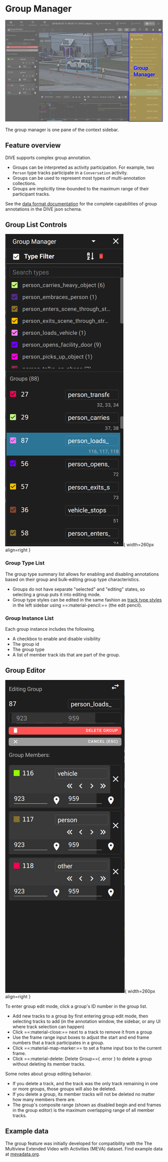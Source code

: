 # Group Manager

![Track List Highlighted](images/UIView/GroupManagerHighlight.png)

The group manager is one pane of the context sidebar.

## Feature overview

DIVE supports complex group annotation.

* Groups can be interpreted as activity participation.  For example, two `Person` type tracks participate in a `Conversation` activity.
* Groups can be used to represent most types of multi-annotation collections.
* Groups are implicitly time-bounded to the maximum range of their participant tracks.

See the [data format documentation](DataFormats.md) for the complete capabilities of group annotations in the DIVE json schema.

## Group List Controls

![Group List](images/GroupList.png){ width=260px align=right }

### Group Type List

The group type summary list allows for enabling and disabling annotations based on their group and bulk-editing group type characteristics.

* Groups do not have separate "selected" and "editing" states, so selecting a group puts it into editing mode.
* Group type styles can be edited in the same fashion as [track type styles](UI-Type-List.md#type-style-editor) in the left sidebar using ==:material-pencil:== (the edit pencil).

### Group Instance List

Each group instance includes the following.

* A checkbox to enable and disable visibility
* The group id
* The group type
* A list of member track ids that are part of the group.

<div style="clear: both;"/>

## Group Editor

![Group Editor](images/GroupEditor.png){ width=260px align=right }

To enter group edit mode, click a group's ID number in the group list.

* Add new tracks to a group by first entering group edit mode, then selecting tracks to add (in the annotation window, the sidebar, or any UI where track selection can happen)
* Click ==:material-close:== next to a track to remove it from a group
* Use the frame range input boxes to adjust the start and end frame numbers that a track participates in a group.
* Click ==:material-map-marker:== to set a frame input box to the current frame.
* Click ==:material-delete: Delete Group=={ .error } to delete a group without deleting its member tracks.

Some notes about group editing behavior.

* If you delete a track, and the track was the only track remaining in one or more groups, those groups will also be deleted.
* If you delete a group, its member tracks will not be deleted no matter how many members there are.
* The group's composite range (shown as disabled begin and end frames in the group editor) is the maximum overlapping range of all member tracks.

## Example data

The group feature was initially developed for compatibility with the The Multiview Extended Video with Activities (MEVA) dataset.  Find example data at [mevadata.org](https://mevadata.org/).
